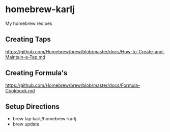 # homebrew-karlj
My homebrew recipes

## Creating Taps
https://github.com/Homebrew/brew/blob/master/docs/How-to-Create-and-Maintain-a-Tap.md

## Creating Formula's
https://github.com/Homebrew/brew/blob/master/docs/Formula-Cookbook.md

## Setup Directions
- brew tap karlj/homebrew-karlj
- brew update

